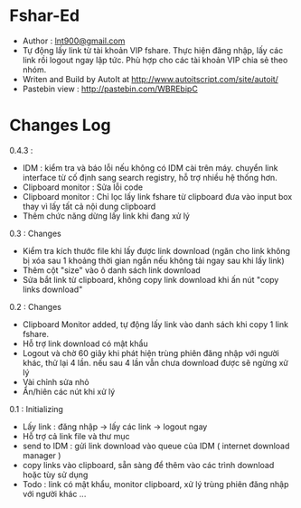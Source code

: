﻿Fshar-Ed
=
- Author : lnt900@gmail.com
- Tự động lấy link từ tài khoản VIP fshare. Thực hiện đăng nhập, lấy các link rồi logout ngay lập tức. Phù hợp cho các tài khoản VIP chia sẻ theo nhóm.
- Writen and Build by AutoIt at http://www.autoitscript.com/site/autoit/
- Pastebin view : http://pastebin.com/WBREbipC

Changes Log
=
0.4.3 :

- IDM : kiểm tra và báo lỗi nếu không có IDM cài trên máy. chuyển link interface từ cố định sang search registry, hỗ trợ nhiều hệ thống hơn.
- Clipboard monitor : Sửa lỗi code
- Clipboard monitor : Chỉ lọc lấy link fshare từ clipboard đưa vào input box thay vì lấy tất cả nội dung clipboard
- Thêm chức năng dừng lấy link khi đang xử lý

0.3 : Changes

  - Kiểm tra kích thước file khi lấy được link download (ngăn cho link không bị xóa sau 1 khoảng thời gian ngắn nếu không tải ngay sau khi lấy link)
  - Thêm cột "size" vào ô danh sách link download
  - Sửa bắt link từ clipboard, không copy link download khi ấn nút "copy links download"

0.2 : Changes

  - Clipboard Monitor added, tự động lấy link vào danh sách khi copy 1 link fshare.
  - Hỗ trợ link download có mật khẩu
  - Logout và chờ 60 giây khi phát hiện trùng phiên đăng nhập với người khác, thử lại 4 lần. nếu sau 4 lần vẫn chưa download được sẽ ngừng xử lý
  - Vài chỉnh sửa nhỏ
  - Ẩn/hiên các nút khi xử lý

0.1 : Initializing
  
  - Lấy link : đăng nhập -> lấy các link -> logout ngay
  - Hỗ trợ cả link file và thư mục
  - send to IDM : gửi link download vào queue của IDM ( internet download manager )
  - copy links vào clipboard, sẵn sàng để thêm vào các trình download hoặc tùy sử dụng
  - Todo : link có mật khẩu, monitor clipboard, xử lý trùng phiên đăng nhập với người khác ...
